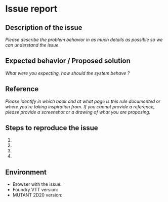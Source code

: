 # Issue report

## Description of the issue

_Please describe the problem behavior in as much details as possible so we can understand the issue_

## Expected behavior / Proposed solution

_What were you expecting, how should the system behave ?_

## Reference

_Please identify in which book and at what page is this rule documented or where you're taking inspiration from. If you cannot provide a reference, please provide a screenshot or a drawing of what you are proposing._

## Steps to reproduce the issue

1.
1.
1.
1.

## Environment

- Browser with the issue:
- Foundry VTT version:
- MUTANT 2D20 version:
